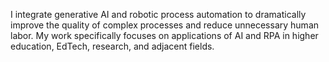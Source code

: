 I integrate generative AI and robotic process automation to dramatically improve the quality of complex processes and reduce unnecessary human labor.
My work specifically focuses on applications of AI and RPA in higher education, EdTech, research, and adjacent fields.
